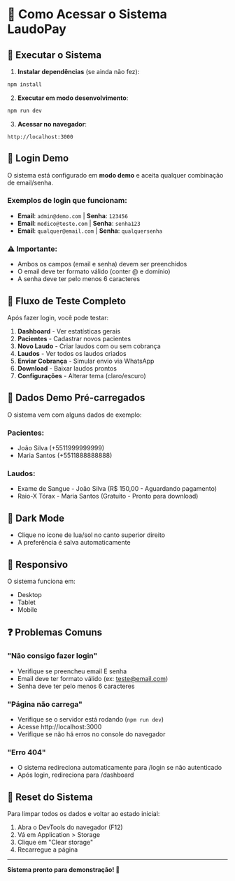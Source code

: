 # 🔐 Como Acessar o Sistema LaudoPay

## 🚀 Executar o Sistema

1. **Instalar dependências** (se ainda não fez):
```bash
npm install
```

2. **Executar em modo desenvolvimento**:
```bash
npm run dev
```

3. **Acessar no navegador**:
```
http://localhost:3000
```

## 🔑 Login Demo

O sistema está configurado em **modo demo** e aceita qualquer combinação de email/senha.

### Exemplos de login que funcionam:

- **Email**: `admin@demo.com` | **Senha**: `123456`
- **Email**: `medico@teste.com` | **Senha**: `senha123`
- **Email**: `qualquer@email.com` | **Senha**: `qualquersenha`

### ⚠️ Importante:
- Ambos os campos (email e senha) devem ser preenchidos
- O email deve ter formato válido (conter @ e domínio)
- A senha deve ter pelo menos 6 caracteres

## 🎯 Fluxo de Teste Completo

Após fazer login, você pode testar:

1. **Dashboard** - Ver estatísticas gerais
2. **Pacientes** - Cadastrar novos pacientes
3. **Novo Laudo** - Criar laudos com ou sem cobrança
4. **Laudos** - Ver todos os laudos criados
5. **Enviar Cobrança** - Simular envio via WhatsApp
6. **Download** - Baixar laudos prontos
7. **Configurações** - Alterar tema (claro/escuro)

## 🔧 Dados Demo Pré-carregados

O sistema vem com alguns dados de exemplo:

### Pacientes:
- João Silva (+5511999999999)
- Maria Santos (+5511888888888)

### Laudos:
- Exame de Sangue - João Silva (R$ 150,00 - Aguardando pagamento)
- Raio-X Tórax - Maria Santos (Gratuito - Pronto para download)

## 🌙 Dark Mode

- Clique no ícone de lua/sol no canto superior direito
- A preferência é salva automaticamente

## 📱 Responsivo

O sistema funciona em:
- Desktop
- Tablet
- Mobile

## ❓ Problemas Comuns

### "Não consigo fazer login"
- Verifique se preencheu email E senha
- Email deve ter formato válido (ex: teste@email.com)
- Senha deve ter pelo menos 6 caracteres

### "Página não carrega"
- Verifique se o servidor está rodando (`npm run dev`)
- Acesse http://localhost:3000
- Verifique se não há erros no console do navegador

### "Erro 404"
- O sistema redireciona automaticamente para /login se não autenticado
- Após login, redireciona para /dashboard

## 🔄 Reset do Sistema

Para limpar todos os dados e voltar ao estado inicial:
1. Abra o DevTools do navegador (F12)
2. Vá em Application > Storage
3. Clique em "Clear storage"
4. Recarregue a página

---

**Sistema pronto para demonstração! 🎉**